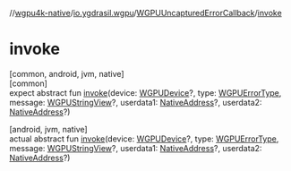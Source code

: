 //[wgpu4k-native](../../../index.md)/[io.ygdrasil.wgpu](../index.md)/[WGPUUncapturedErrorCallback](index.md)/[invoke](invoke.md)

# invoke

[common, android, jvm, native]\
[common]\
expect abstract fun [invoke](invoke.md)(device: [WGPUDevice](../-w-g-p-u-device/index.md)?, type: [WGPUErrorType](../-w-g-p-u-error-type/index.md), message: [WGPUStringView](../-w-g-p-u-string-view/index.md)?, userdata1: [NativeAddress](../../ffi/-native-address/index.md)?, userdata2: [NativeAddress](../../ffi/-native-address/index.md)?)

[android, jvm, native]\
actual abstract fun [invoke](invoke.md)(device: [WGPUDevice](../-w-g-p-u-device/index.md)?, type: [WGPUErrorType](../-w-g-p-u-error-type/index.md), message: [WGPUStringView](../-w-g-p-u-string-view/index.md)?, userdata1: [NativeAddress](../../ffi/-native-address/index.md)?, userdata2: [NativeAddress](../../ffi/-native-address/index.md)?)